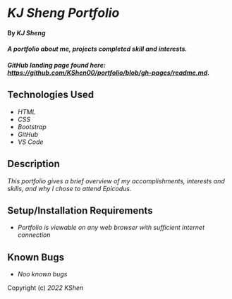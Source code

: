 # _KJ Sheng Portfolio_

#### By _**KJ Sheng**_

#### _A portfolio about me, projects completed skill and interests._

#### _GitHub landing page found here: https://github.com/KShen00/portfolio/blob/gh-pages/readme.md._

## Technologies Used

* _HTML_
* _CSS_
* _Bootstrap_
* _GitHub_
* _VS Code_

## Description

_This portfolio gives a brief overview of my accomplishments, interests and skills, and why I chose to attend Epicodus._

## Setup/Installation Requirements

* _Portfolio is viewable on any web browser with sufficient internet connection_

## Known Bugs

* _Noo known bugs_


Copyright (c) _2022_ _KShen_
